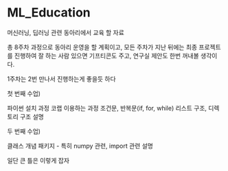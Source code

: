 # ML_Education
머신러닝, 딥러닝 관련 동아리에서 교육 할 자료

총 8주차 과정으로 동아리 운영을 할 계획이고, 모든 주차가 지난 뒤에는 최종 프로젝트를 진행하여 잘 하는 사람 있으면 기프티콘도 주고, 연구실 제안도 한번 꺼내볼 생각이다.

1주차는 2번 만나서 진행하는게 좋을듯 하다

첫 번째 수업)

파이썬 설치 과정
코랩 이용하는 과정
조건문, 반복문(if, for, while)
리스트 구조, 디렉토리 구조 설명

두 번째 수업)

클래스 개념
패키지 - 특히 numpy 관련, import 관련 설명

일단 큰 틀은 이렇게 잡자
